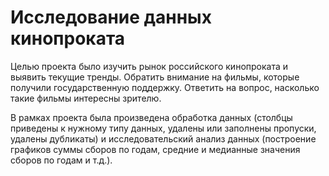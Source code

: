 # Исследование данных кинопроката
Целью проекта было изучить рынок российского кинопроката и выявить текущие тренды. Обратить внимание на фильмы, которые получили государственную поддержку. Ответить на вопрос, насколько такие фильмы интересны зрителю.

В рамках проекта была произведена обработка данных (столбцы приведены к нужному типу данных, удалены или заполнены пропуски, удалены дубликаты) и исследовательский анализ данных (построение графиков суммы сборов по годам, средние и медианные значения сборов по годам и т.д.).
